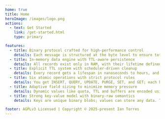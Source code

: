 ```yaml
---
home: true
title: Home
heroImage: /images/logo.png
actions:
  - text: Get Started
    link: /get-started.html
    type: primary

features:
  - title: Binary protocol crafted for high-performance control
    details: Each message is structured at the byte level to ensure total control, minimal overhead, and absolute decoding consistency at scale.
  - title: In-memory data engine with TTL-aware persistence
    details: All records exist only in RAM, with their lifetime defined by TTL; once expired, they’re purged instantly by a background scheduler.
  - title: Explicit TTL system with scheduler-driven cleanup
    details: Every record gets a lifespan in nanoseconds to hours, and when the time runs out, the internal engine removes it without exception.
  - title: Six atomic operations with strict protocol rules
    details: You get INSERT, QUERY, UPDATE, PURGE, SET, and GET; each has a unique binary code and validates structure before doing anything.
  - title: Adaptive field sizing to minimize memory pressure
    details: Dynamic values like quota, TTL and buffers are encoded using uint8, 16, 32 or 64 based on length—no byte is wasted in transit.
  - title: Strong key-value model with binary-raw semantics
    details: Keys are unique binary blobs; values can store any data. The protocol treats both as strict-length fields with hashing support.

footer: AGPLv3 Licensed | Copyright © 2025-present Ian Torres
---
```


[default-theme-home]: https://vuejs.press/reference/default-theme/frontmatter.html#home-page
